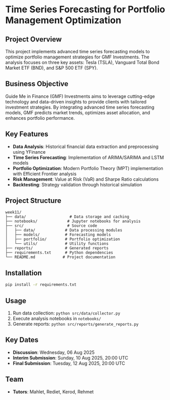 # Time Series Forecasting for Portfolio Management Optimization

## Project Overview
This project implements advanced time series forecasting models to optimize portfolio management strategies for GMF Investments. The analysis focuses on three key assets: Tesla (TSLA), Vanguard Total Bond Market ETF (BND), and S&P 500 ETF (SPY).

## Business Objective
Guide Me in Finance (GMF) Investments aims to leverage cutting-edge technology and data-driven insights to provide clients with tailored investment strategies. By integrating advanced time series forecasting models, GMF predicts market trends, optimizes asset allocation, and enhances portfolio performance.

## Key Features
- **Data Analysis**: Historical financial data extraction and preprocessing using YFinance
- **Time Series Forecasting**: Implementation of ARIMA/SARIMA and LSTM models
- **Portfolio Optimization**: Modern Portfolio Theory (MPT) implementation with Efficient Frontier analysis
- **Risk Management**: Value at Risk (VaR) and Sharpe Ratio calculations
- **Backtesting**: Strategy validation through historical simulation

## Project Structure
```
week11/
├── data/                   # Data storage and caching
├── notebooks/             # Jupyter notebooks for analysis
├── src/                   # Source code
│   ├── data/             # Data processing modules
│   ├── models/           # Forecasting models
│   ├── portfolio/        # Portfolio optimization
│   └── utils/            # Utility functions
├── reports/              # Generated reports
├── requirements.txt      # Python dependencies
└── README.md            # Project documentation
```

## Installation
```bash
pip install -r requirements.txt
```

## Usage
1. Run data collection: `python src/data/collector.py`
2. Execute analysis notebooks in `notebooks/`
3. Generate reports: `python src/reports/generate_reports.py`

## Key Dates
- **Discussion**: Wednesday, 06 Aug 2025
- **Interim Submission**: Sunday, 10 Aug 2025, 20:00 UTC
- **Final Submission**: Tuesday, 12 Aug 2025, 20:00 UTC

## Team
- **Tutors**: Mahlet, Rediet, Kerod, Rehmet 